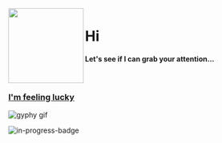 <img align="left" height="150" src="https://user-images.githubusercontent.com/5083214/156877684-70d66b18-8bc3-46c2-8979-c2725767fd69.gif">

# Hi
#### Let's see if I can grab your attention...

<br/>

### [I'm feeling lucky](https://fct5mvs0s5.execute-api.us-east-2.amazonaws.com)
![gyphy gif](https://media1.giphy.com/media/dAUIwa9JWCdjy/giphy.gif?cid=bfae7322fuk5j5kzg9r1pnozrobb9r9dpj5ddbcwc0p79yk7&rid=giphy.gif&ct=g)

![in-progress-badge](https://img.shields.io/badge/IN-PROGRESS-brightgreen)

